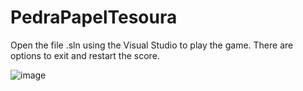 # PedraPapelTesoura
Open the file .sln using the Visual Studio to play the game. There are options to exit and restart the score.

![image](https://user-images.githubusercontent.com/102981501/166121123-09a73ffc-7437-4cb6-88d7-1844bb2fec2d.png)
